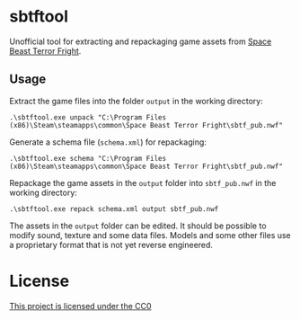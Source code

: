 # sbtftool

Unofficial tool for extracting and repackaging game assets from [Space Beast Terror Fright](https://store.steampowered.com/app/357330/Space_Beast_Terror_Fright/).

## Usage

Extract the game files into the folder `output` in the working directory: 

```.\sbtftool.exe unpack "C:\Program Files (x86)\Steam\steamapps\common\Space Beast Terror Fright\sbtf_pub.nwf"```

Generate a schema file (`schema.xml`) for repackaging:

```.\sbtftool.exe schema "C:\Program Files (x86)\Steam\steamapps\common\Space Beast Terror Fright\sbtf_pub.nwf"```

Repackage the game assets in the `output` folder into `sbtf_pub.nwf` in the working directory:

```.\sbtftool.exe repack schema.xml output sbtf_pub.nwf```

The assets in the `output` folder can be edited. It should be possible to modify sound, texture and some data files. Models and some other files use a proprietary format that is not yet reverse engineered.

# License

[This project is licensed under the CC0](LICENSE)
